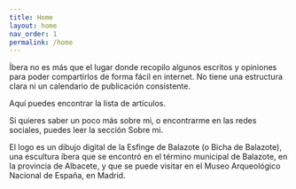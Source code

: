```yaml
---
title: Home
layout: home
nav_order: 1
permalink: /home
---
```


Íbera no es más que el lugar donde recopilo algunos escritos y opiniones para poder compartirlos de forma fácil en internet. No tiene una estructura clara ni un calendario de publicación consistente.

Aquí puedes encontrar la lista de artículos.

Si quieres saber un poco más sobre mi, o encontrarme en las redes sociales, puedes leer la sección Sobre mi.

El logo es un dibujo digital de la Esfinge de Balazote (o Bicha de Balazote), una escultura íbera que se encontró en el término municipal de Balazote, en la provincia de Albacete, y que se puede visitar en el Museo Arqueológico Nacional de España, en Madrid. 
